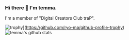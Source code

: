 ### Hi there 👋 I'm temma.

I'm a member of "Digital Creators Club traP".

![trophy](https://github-profile-trophy.vercel.app/?username=)](https://github.com/ryo-ma/github-profile-trophy)
![temma's github stats](https://github-readme-stats.vercel.app/api?username=FujishigeTemma&show_icons=true&count_private=true&line_height=40)

<!--
**FujishigeTemma/FujishigeTemma** is a ✨ _special_ ✨ repository because its `README.md` (this file) appears on your GitHub profile.

Here are some ideas to get you started:

- 🔭 I’m currently working on ...
- 🌱 I’m currently learning ...
- 👯 I’m looking to collaborate on ...
- 🤔 I’m looking for help with ...
- 💬 Ask me about ...
- 📫 How to reach me: ...
- 😄 Pronouns: ...
- ⚡ Fun fact: ...
-->
